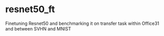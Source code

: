 # resnet50_ft
Finetuning Resnet50 and benchmarking it on transfer task within Office31 and between SVHN and MNIST
